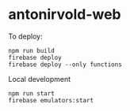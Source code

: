 # antonirvold-web

To deploy:
```
npm run build
firebase deploy
firebase deploy --only functions
```

Local development
```
npm run start
firebase emulators:start
```